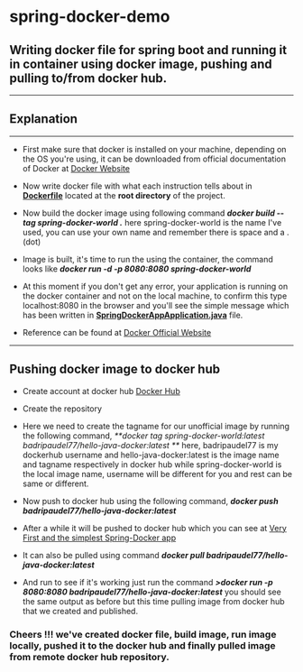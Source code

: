 # spring-docker-demo
## Writing docker file for spring boot and running it in container using docker image, pushing and pulling to/from docker hub. 
-----------------------------------------------------------------------------------
## Explanation
----------------------
- First make sure that docker is installed on your machine, depending on the OS you're using, it can be downloaded from official documentation of Docker at [Docker Website](https://docs.docker.com/get-docker/)

- Now write docker file with what each instruction tells about in **[Dockerfile](https://github.com/badripaudel77/spring-docker-demo/blob/main/Dockerfile)** located at the **root directory** of the project.

- Now build the docker image using following command _**docker build --tag spring-docker-world .**_ here spring-docker-world is the name I've used, you can use your own name and remember there is space and a . (dot)

- Image is built, it's time to run the using the container, the command looks like _**docker run -d -p 8080:8080 spring-docker-world**_

- At this moment if you don't get any error, your application is running on the docker container and not on the local machine, to confirm this type localhost:8080 in the browser and you'll see the simple message which has been written in **[SpringDockerAppApplication.java](https://github.com/badripaudel77/spring-docker-demo/blob/main/src/main/java/com/io/docker/spring/springdockerapp/SpringDockerAppApplication.java)** file.

- Reference can be found at [Docker Official Website](https://docs.docker.com/language/java/build-images/)

------------------------------------------------------------------------------------------------------------

## Pushing docker image to docker hub 

- Create account at docker hub [Docker Hub](https://hub.docker.com/)

- Create the repository 

- Here we need to create the tagname for our unofficial image by running the following command, _**docker tag spring-docker-world:latest badripaudel77/hello-java-docker:latest
**_ here, badripaudel77 is my dockerhub username and  hello-java-docker:latest is the image name and tagname respectively in docker hub while spring-docker-world is the local image name, username will be different for you and rest can be same or different.

- Now  push to docker hub using the following command, _**docker push badripaudel77/hello-java-docker:latest**_

- After a while it will be pushed to docker hub which you can see at [Very First and the simplest Spring-Docker app](https://hub.docker.com/repository/docker/badripaudel77/hello-java-docker)

- It can also be pulled using command _**docker pull badripaudel77/hello-java-docker:latest**_

- And run to see if it's working just run the command _**>docker run -p 8080:8080 badripaudel77/hello-java-docker:latest**_ you should see the same output as before but this time pulling image from docker hub that we created and published. 

### Cheers !!! we've created docker file, build image, run image locally, pushed it to the docker hub and finally pulled image from remote docker hub repository.

